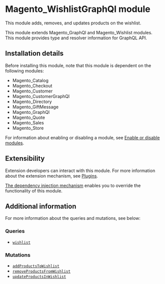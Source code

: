 # Magento_WishlistGraphQl module

This module adds, removes, and updates products on the wishlist.

This module extends Magento_GraphQl and Magento_Wishlist modules. This module provides type and resolver information for GraphQL API.

## Installation details

Before installing this module, note that this module is dependent on the following modules:

- Magento_Catalog
- Magento_Checkout
- Magento_Customer
- Magento_CustomerGraphQl
- Magento_Directory
- Magento_GiftMessage
- Magento_GraphQl
- Magento_Quote
- Magento_Sales
- Magento_Store

For information about enabling or disabling a module, see [Enable or disable modules](https://experienceleague.adobe.com/en/docs/commerce-operations/installation-guide/tutorials/manage-modules).

## Extensibility

Extension developers can interact with this module. For more information about the extension mechanism, see [Plugins](https://developer.adobe.com/commerce/php/development/components/plugins/).

[The dependency injection mechanism](https://developer.adobe.com/commerce/php/development/components/dependency-injection/) enables you to override the functionality of this module.

## Additional information

For more information about the queries and mutations, see below:

### Queries

- [`wishlist`](https://developer.adobe.com/commerce/webapi/graphql/schema/wishlist/queries/wishlist/)

### Mutations

- [`addProductsToWishlist`](https://developer.adobe.com/commerce/webapi/graphql/schema/wishlist/mutations/add-products/)
- [`removeProductsFromWishlist`](https://developer.adobe.com/commerce/webapi/graphql/schema/wishlist/mutations/remove-products/)
- [`updateProductsInWishlist`](https://developer.adobe.com/commerce/webapi/graphql/schema/wishlist/mutations/update-products/)
